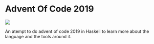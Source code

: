 # Advent Of Code 2019
![](https://github.com/PerArneng/adventofcode2019/workflows/Haskell%20CI/badge.svg)

An atempt to do advent of code 2019 in Haskell to learn more about the language and the tools around it.

